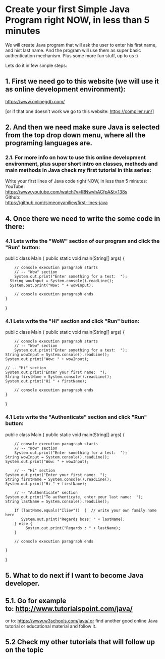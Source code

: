 # Create your first Simple Java Program right NOW, in less than 5 minutes

We will create Java program that will ask the user to enter his first name, and hist last name. 
And the program will use them as super basic authentication mechanism. Plus some more fun stuff, up to us :)

Lets do it in few simple steps:
## 1. First we need go to this website (we will use it as online development environment):
https://www.onlinegdb.com/

[or if that one doesn't work we go to this website: https://compiler.run/]

## 2. And then we need make sure Java is selected from the top drop down menu, where all the programing languages are.

### 2.1. For more info on how to use this online development environment, plus super short intro on classes, methods and main methods in Java check my first tutorial in this series:
Write your first lines of Java code right NOW, in less than 5 minutes:  
YouTube:  
https://www.youtube.com/watch?v=lRNwvhACfpA&t=138s  
Github:  
https://github.com/simeonyaniliev/first-lines-java  

## 4. Once there we need to write the some code in there:

### 4.1 Lets write the "WoW" section of our program and click the "Run" button:

public class Main
{
	public static void main(String[] args)  {
	
		// console execution paragraph starts
		// -- "Wow" section
		System.out.print("Enter something for a test:  ");
	  String wowInput = System.console().readLine();
	  System.out.print("Wow: " + wowInput);
	
		// console execution paragraph ends
	}
}

### 4.1 Lets write the "Hi" section and click "Run" button:
public class Main
{
	public static void main(String[] args)  {
	
		// console execution paragraph starts
		// -- "Wow" section
		System.out.print("Enter something for a test:  ");
    String wowInput = System.console().readLine();
    System.out.print("Wow: " + wowInput);
	
    // -- "Hi" section
    System.out.print("Enter your first name:  ");
    String firstName = System.console().readLine();
    System.out.print("Hi " + firstName);
     
		// console execution paragraph ends
	}
}

### 4.1 Lets write the "Authenticate" section and click "Run" button:
public class Main
{
	public static void main(String[] args)  {
	
		// console execution paragraph starts
		// -- "Wow" section
		System.out.print("Enter something for a test:  ");
    String wowInput = System.console().readLine();
    System.out.print("Wow: " + wowInput);
		
		// -- "Hi" section
    System.out.print("Enter your first name:  ");
    String firstName = System.console().readLine();
    System.out.print("Hi " + firstName);
	
		// -- "Authenticate" section
    System.out.print("To authenticate, enter your last name:  ");
    String lastName = System.console().readLine();
	
		If (lastName.equals("Iliev"))  {  // write your own family name here
	       System.out.print("Regards boss: " + lastName);
		} else {
		     System.out.print("Regards : " + lastName);
		}
	
		// console execution paragraph ends

	}
}

## 5. What to do next if I want to become Java developer.
## 5.1. Go for example to: http://www.tutorialspoint.com/java/
or to: https://www.w3schools.com/java/ or find another good online Java tutorial or educational material and follow it.
## 5.2 Check my other tutorials that will follow up on the topic

